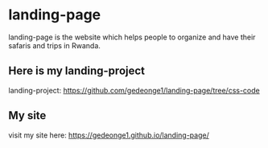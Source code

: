 # landing-page
landing-page is the website which helps people to organize and have their safaris and trips in Rwanda.

## Here is my landing-project
landing-project: https://github.com/gedeonge1/landing-page/tree/css-code

## My site
 visit my site here: https://gedeonge1.github.io/landing-page/

